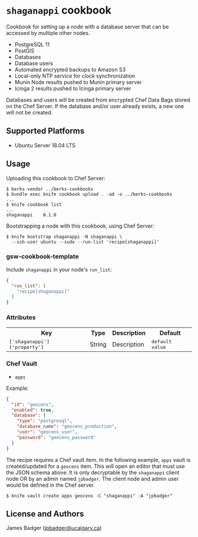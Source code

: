 # `shaganappi` cookbook

Cookbook for setting up a node with a database server that can be accessed by multiple other nodes.

* PostgreSQL 11
* PostGIS
* Databases
* Database users
* Automated encrypted backups to Amazon S3
* Local-only NTP service for clock synchronization
* Munin Node results pushed to Munin primary server
* Icinga 2 results pushed to Icinga primary server

Databases and users will be created from encrypted Chef Data Bags stored on the Chef Server. If the database and/or user already exists, a new one will not be created.

## Supported Platforms

* Ubuntu Server 18.04 LTS

## Usage

Uploading this cookbook to Chef Server:

```terminal
$ berks vendor ../berks-cookbooks
$ bundle exec knife cookbook upload . -ad -o ../berks-cookbooks
...
$ knife cookbook list
...
shaganappi    0.1.0
```

Bootstrapping a node with this cookbook, using Chef Server:

```terminal
$ knife bootstrap shaganappi -N shaganappi \
  --ssh-user ubuntu --sudo --run-list 'recipe[shaganappi]'
```

### gsw-cookbook-template

Include `shaganappi` in your node's `run_list`:

```json
{
  "run_list": [
    "recipe[shaganappi]"
  ]
}
```

### Attributes

<table>
  <tr>
    <th>Key</th>
    <th>Type</th>
    <th>Description</th>
    <th>Default</th>
  </tr>
  <tr>
    <td><tt>['shaganappi']['property']</tt></td>
    <td>String</td>
    <td>Description</td>
    <td><tt>default value</tt></td>
  </tr>
</table>

### Chef Vault

* `apps`

Example:

```json
{
  "id": "geocens",
  "enabled": true,
  "database": {
    "type": "postgresql",
    "database_name": "geocens_production",
    "user": "geocens_user",
    "password": "geocens_password"
  }
}
```

The recipe requires a Chef vault item. In the following example, `apps` vault is created/updated for a `geocens` item. This will open an editor that must use the JSON schema above. It is only decryptable by the `shaganappi` client node OR by an admin named `jpbadger`. The client node and admin user would be defined in the Chef server.


```terminal
$ knife vault create apps geocens -C "shaganappi" -A "jpbadger"
```

## License and Authors

James Badger (jpbadger@ucalgary.ca)
